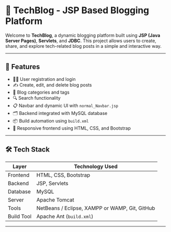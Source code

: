 # 📝 TechBlog - JSP Based Blogging Platform

Welcome to **TechBlog**, a dynamic blogging platform built using **JSP (Java Server Pages)**, **Servlets**, and **JDBC**. This project allows users to create, share, and explore tech-related blog posts in a simple and interactive way.

---

## 🚀 Features

- 🧑‍💻 User registration and login
- ✍️ Create, edit, and delete blog posts
- 📑 Blog categories and tags
- 🔍 Search functionality
- 📋 Navbar and dynamic UI with `normal_Navbar.jsp`
- 🗂️ Backend integrated with MySQL database
- 📦 Build automation using `build.xml`
- 🎨 Responsive frontend using HTML, CSS, and Bootstrap

---

## 🛠️ Tech Stack

| Layer       | Technology Used         |
|------------|--------------------------|
| Frontend   | HTML, CSS, Bootstrap     |
| Backend    | JSP, Servlets            |
| Database   | MySQL                    |
| Server     | Apache Tomcat            |
| Tools      | NetBeans / Eclipse, XAMPP or WAMP, Git, GitHub |
| Build Tool | Apache Ant (`build.xml`) |

---



